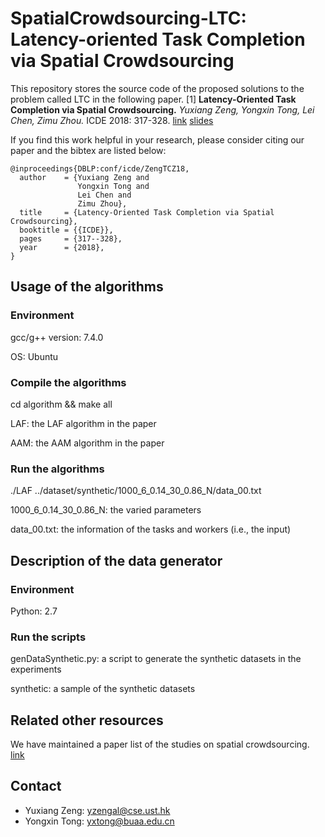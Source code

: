 SpatialCrowdsourcing-LTC: Latency-oriented Task Completion via Spatial Crowdsourcing
========================================================================

This repository stores the source code of the proposed solutions to the problem called LTC in the following paper.
[1] **Latency-Oriented Task Completion via Spatial Crowdsourcing.**
*Yuxiang Zeng, Yongxin Tong, Lei Chen, Zimu Zhou.* ICDE 2018: 317-328. [link](https://doi.org/10.1109/ICDE.2018.00037) [slides](http://yongxintong.group/static/paper/2018/ICDE18_Latency-oriented%20Task%20Completion%20via%20Spatial%20Crowdsourcing-slides.pptx)

If you find this work helpful in your research, please consider citing our paper and the bibtex are listed below:
```  
@inproceedings{DBLP:conf/icde/ZengTCZ18,
  author    = {Yuxiang Zeng and
               Yongxin Tong and
               Lei Chen and
               Zimu Zhou},
  title     = {Latency-Oriented Task Completion via Spatial Crowdsourcing},
  booktitle = {{ICDE}},
  pages     = {317--328},
  year      = {2018},
}
```  



Usage of the algorithms
---------------

### Environment

gcc/g++ version: 7.4.0 

OS: Ubuntu

### Compile the algorithms

cd algorithm && make all

LAF: the LAF algorithm in the paper

AAM: the AAM algorithm in the paper

### Run the algorithms

./LAF ../dataset/synthetic/1000_6_0.14_30_0.86_N/data_00.txt

1000_6_0.14_30_0.86_N: the varied parameters

data_00.txt: the information of the tasks and workers (i.e., the input)

Description of the data generator
---------------

### Environment

Python: 2.7

### Run the scripts

genDataSynthetic.py: a script to generate the synthetic datasets in the experiments

synthetic: a sample of the synthetic datasets


Related other resources
------------------------
We have maintained a paper list of the studies on spatial crowdsourcing. [link](https://github.com/BUAA-BDA/SpatialCrowdsourcing-Survey)


Contact
------------
- Yuxiang Zeng: yzengal@cse.ust.hk
- Yongxin Tong: yxtong@buaa.edu.cn

